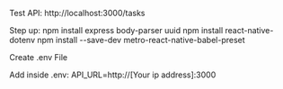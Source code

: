 Test API: http://localhost:3000/tasks

Step up:
npm install express body-parser uuid
npm install react-native-dotenv
npm install --save-dev metro-react-native-babel-preset

Create .env File

Add inside .env: API_URL=http://[Your ip address]:3000

